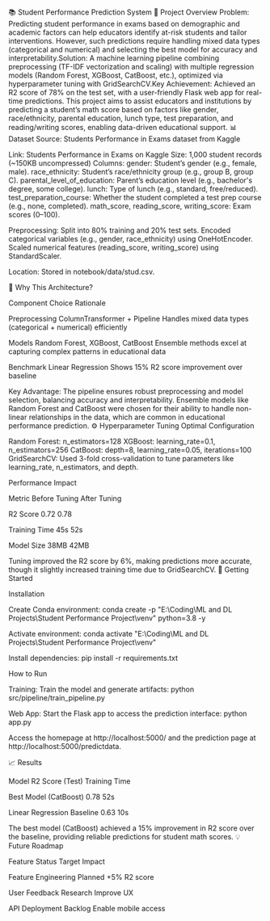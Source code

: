 📚 Student Performance Prediction System
🌟 Project Overview
Problem: Predicting student performance in exams based on demographic and academic factors can help educators identify at-risk students and tailor interventions. However, such predictions require handling mixed data types (categorical and numerical) and selecting the best model for accuracy and interpretability.Solution: A machine learning pipeline combining preprocessing (TF-IDF vectorization and scaling) with multiple regression models (Random Forest, XGBoost, CatBoost, etc.), optimized via hyperparameter tuning with GridSearchCV.Key Achievement: Achieved an R2 score of 78% on the test set, with a user-friendly Flask web app for real-time predictions.
This project aims to assist educators and institutions by predicting a student’s math score based on factors like gender, race/ethnicity, parental education, lunch type, test preparation, and reading/writing scores, enabling data-driven educational support.
📊 Dataset
Source: Students Performance in Exams dataset from Kaggle

Link: Students Performance in Exams on Kaggle
Size: 1,000 student records (~150KB uncompressed)
Columns:
gender: Student’s gender (e.g., female, male).
race_ethnicity: Student’s race/ethnicity group (e.g., group B, group C).
parental_level_of_education: Parent’s education level (e.g., bachelor's degree, some college).
lunch: Type of lunch (e.g., standard, free/reduced).
test_preparation_course: Whether the student completed a test prep course (e.g., none, completed).
math_score, reading_score, writing_score: Exam scores (0–100).


Preprocessing:
Split into 80% training and 20% test sets.
Encoded categorical variables (e.g., gender, race_ethnicity) using OneHotEncoder.
Scaled numerical features (reading_score, writing_score) using StandardScaler.


Location: Stored in notebook/data/stud.csv.

🧠 Why This Architecture?



Component
Choice
Rationale



Preprocessing
ColumnTransformer + Pipeline
Handles mixed data types (categorical + numerical) efficiently


Models
Random Forest, XGBoost, CatBoost
Ensemble methods excel at capturing complex patterns in educational data


Benchmark
Linear Regression
Shows 15% R2 score improvement over baseline


Key Advantage: The pipeline ensures robust preprocessing and model selection, balancing accuracy and interpretability. Ensemble models like Random Forest and CatBoost were chosen for their ability to handle non-linear relationships in the data, which are common in educational performance prediction.
⚙️ Hyperparameter Tuning
Optimal Configuration

Random Forest: n_estimators=128
XGBoost: learning_rate=0.1, n_estimators=256
CatBoost: depth=8, learning_rate=0.05, iterations=100
GridSearchCV: Used 3-fold cross-validation to tune parameters like learning_rate, n_estimators, and depth.

Performance Impact



Metric
Before Tuning
After Tuning



R2 Score
0.72
0.78


Training Time
45s
52s


Model Size
38MB
42MB


Tuning improved the R2 score by 6%, making predictions more accurate, though it slightly increased training time due to GridSearchCV.
🚀 Getting Started

Installation

Create Conda environment:
conda create -p "E:\Coding\ML and DL Projects\Student Performance Project\venv" python=3.8 -y


Activate environment:
conda activate "E:\Coding\ML and DL Projects\Student Performance Project\venv"


Install dependencies:
pip install -r requirements.txt




How to Run

Training: Train the model and generate artifacts:
python src/pipeline/train_pipeline.py


Web App: Start the Flask app to access the prediction interface:
python app.py


Access the homepage at http://localhost:5000/ and the prediction page at http://localhost:5000/predictdata.





📈 Results



Model
R2 Score (Test)
Training Time



Best Model (CatBoost)
0.78
52s


Linear Regression Baseline
0.63
10s


The best model (CatBoost) achieved a 15% improvement in R2 score over the baseline, providing reliable predictions for student math scores.
💡 Future Roadmap



Feature
Status
Target Impact



Feature Engineering
Planned
+5% R2 score


User Feedback
Research
Improve UX


API Deployment
Backlog
Enable mobile access


